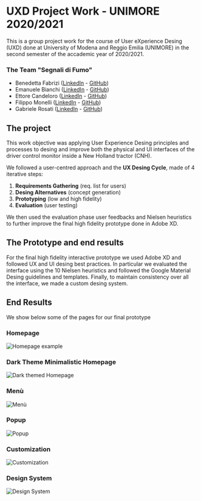 # UXD Project Work - UNIMORE 2020/2021

This is a group project work for the course of User eXperience Desing (UXD) done at University of Modena and Reggio Emilia (UNIMORE) in the second semester of the accademic year of 2020/2021.

### The Team "Segnali di Fumo"

- Benedetta Fabrizi ([LinkedIn](https://www.linkedin.com/in/benedetta-fabrizi-54b7971b0) - [GitHub](https://github.com/BerniRubble))
- Emanuele Bianchi ([LinkedIn](https://www.linkedin.com/in/emanuele-bianchi240497/) - [GitHub](https://github.com/Manu2497))
- Ettore Candeloro ([LinkedIn](https://www.linkedin.com/in/ettore-candeloro-900081162/) - [GitHub](https://github.com/e-candeloro))
- Filippo Monelli ([LinkedIn](https://www.linkedin.com/in/filippo-monelli-8a3b76122/) - [GitHub](https://github.com/FilloMone))
- Gabriele Rosati ([LinkedIn](https://www.linkedin.com/in/gabriele-rosati-4817b01a7/) - [GitHub](https://github.com/gabri1997))

## The project

This work objective was applying User Experience Desing principles and processes to desing and improve both the physical and UI interfaces of the driver control monitor inside a New Holland tractor (CNH).

We followed a user-centred approach and the **UX Desing Cycle**, made of 4 iterative steps:


1. **Requirements Gathering** (req. list for users)
2. **Desing Alternatives** (concept generation)
3. **Prototyping** (low and high fidelity)
4. **Evaluation** (user testing)

We then used the evaluation phase user feedbacks and Nielsen heuristics to further improve the final high fidelity prototype done in Adobe XD.

## The Prototype and end results

For the final high fidelity interactive prototype we used Adobe XD and followed UX and UI desing best practices. In particular we evaluated the interface using the 10 Nielsen heuristics and followed the Google Material Desing guidelines and templates.
Finally, to maintain consistency over all the interface, we made a custom desing system.

## End Results
We show below some of the pages for our final prototype

### Homepage

![Homepage example](https://user-images.githubusercontent.com/67196406/123234899-a8367680-d4db-11eb-90e6-bb7c7987e66d.png)

### Dark Theme Minimalistic Homepage

![Dark themed Homepage](https://user-images.githubusercontent.com/67196406/123234927-b1274800-d4db-11eb-9a0f-56c30201e720.png)

### Menù

![Menù](https://user-images.githubusercontent.com/67196406/123234947-b7b5bf80-d4db-11eb-88ed-f104959bb9e9.png)

### Popup

![Popup](https://user-images.githubusercontent.com/67196406/123234958-bb494680-d4db-11eb-9fc8-afb22949b18f.png)

### Customization

![Customization](https://user-images.githubusercontent.com/67196406/123234974-bedccd80-d4db-11eb-9cbc-a730bfb59374.png)

### Design System

![Design System](https://user-images.githubusercontent.com/67196406/123234986-c308eb00-d4db-11eb-848e-19592daffd5c.png)

